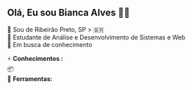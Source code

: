 ## Olá, Eu sou Bianca Alves :woman_technologist:

:pushpin: Sou de Ribeirão Preto, SP > :brazil: <br />
:blue_book: Estudante de Análise e Desenvolvimento de Sistemas e Web <br />
:mag_right: Em busca de conhecimento <br />




⚡  **Conhecimentos :** <br />
 📦 <br />
🧰  **Ferramentas:** <br />


